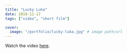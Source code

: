 ```yaml
---
title: "Lucky Luka"
date: 2019-11-17
tags: ["video", "short film"]

cover:
  image: "/portfolio/lucky-luka.jpg" # image path/url
---
```


Watch the video [here](https://www.youtube.com/watch?v=7y72Ij4xZhs).
